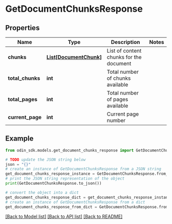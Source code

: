 # GetDocumentChunksResponse


## Properties

Name | Type | Description | Notes
------------ | ------------- | ------------- | -------------
**chunks** | [**List[DocumentChunk]**](DocumentChunk.md) | List of content chunks for the document | 
**total_chunks** | **int** | Total number of chunks available | 
**total_pages** | **int** | Total number of pages available | 
**current_page** | **int** | Current page number | 

## Example

```python
from odin_sdk.models.get_document_chunks_response import GetDocumentChunksResponse

# TODO update the JSON string below
json = "{}"
# create an instance of GetDocumentChunksResponse from a JSON string
get_document_chunks_response_instance = GetDocumentChunksResponse.from_json(json)
# print the JSON string representation of the object
print(GetDocumentChunksResponse.to_json())

# convert the object into a dict
get_document_chunks_response_dict = get_document_chunks_response_instance.to_dict()
# create an instance of GetDocumentChunksResponse from a dict
get_document_chunks_response_from_dict = GetDocumentChunksResponse.from_dict(get_document_chunks_response_dict)
```
[[Back to Model list]](../README.md#documentation-for-models) [[Back to API list]](../README.md#documentation-for-api-endpoints) [[Back to README]](../README.md)


